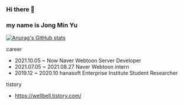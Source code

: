 ### Hi there 👋
### my name is Jong Min Yu
[![Anurag's GitHub stats](https://github-readme-stats.vercel.app/api?username=whdals7337)](https://github.com/anuraghazra/github-readme-stats)

career
  - 2021.10.05 ~ Now Naver Webtoon Server Developer
  - 2021.07.05 ~ 2021.08.27 Naver Webtoon intern
  - 2019.12 ~ 2020.10 hanasoft Enterprise Institute Student Researcher
 
tistory
  - https://wellbell.tistory.com/
